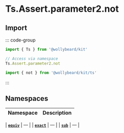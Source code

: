 # Ts.Assert.parameter2.not

## Import

::: code-group

```typescript [Namespace]
import { Ts } from '@wollybeard/kit'

// Access via namespace
Ts.Assert.parameter2.not
```

```typescript [Barrel]
import { not } from '@wollybeard/kit/ts'
```

:::

## Namespaces

| Namespace | Description |
| --------- | ----------- |

| [**`equiv`**](/api/ts/assert/parameter2/not/equiv) | — |
| [**`exact`**](/api/ts/assert/parameter2/not/exact) | — |
| [**`sub`**](/api/ts/assert/parameter2/not/sub) | — |

